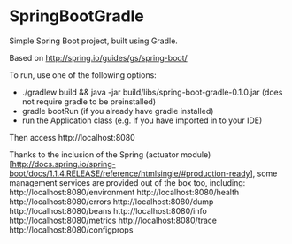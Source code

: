 SpringBootGradle
================
Simple Spring Boot project, built using Gradle.

Based on http://spring.io/guides/gs/spring-boot/

To run, use one of the following options:
* ./gradlew build && java -jar build/libs/spring-boot-gradle-0.1.0.jar (does not require gradle to be preinstalled)
* gradle bootRun (if you already have gradle installed)
* run the Application class (e.g. if you have imported in to your IDE)

Then access http://localhost:8080

Thanks to the inclusion of the Spring (actuator module)[http://docs.spring.io/spring-boot/docs/1.1.4.RELEASE/reference/htmlsingle/#production-ready],
some management services are provided out of the box too, including:
http://localhost:8080/environment
http://localhost:8080/health
http://localhost:8080/errors
http://localhost:8080/dump
http://localhost:8080/beans
http://localhost:8080/info
http://localhost:8080/metrics
http://localhost:8080/trace
http://localhost:8080/configprops
